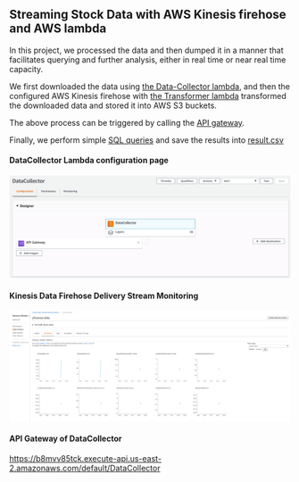 ## Streaming Stock Data with AWS Kinesis firehose and AWS lambda

In this project, we processed the data and then dumped it in a manner that facilitates querying and further analysis, either in real time or near real time capacity.

We first downloaded the data using [the Data-Collector lambda](https://github.com/dannyhuang994/DATA-STREAMING-WITH-AWS-KINESIS-AND-AWS-LAMBDA/blob/master/DataTransformer.py), and then the configured AWS Kinesis firehose with [the Transformer lambda](https://github.com/dannyhuang994/DATA-STREAMING-WITH-AWS-KINESIS-AND-AWS-LAMBDA/blob/master/DataTransformer.py) transformed the downloaded data and stored it into AWS S3 buckets.

The above process can be triggered by calling the [API gateway](https://b8mvv85tck.execute-api.us-east-2.amazonaws.com/default/DataCollector).

Finally, we perform simple [SQL queries](https://github.com/dannyhuang994/DATA-STREAMING-WITH-AWS-KINESIS-AND-AWS-LAMBDA/blob/master/query.sql) and save the results into [result.csv](https://github.com/dannyhuang994/DATA-STREAMING-WITH-AWS-KINESIS-AND-AWS-LAMBDA/blob/master/results.csv)

#### DataCollector Lambda configuration page

![img](https://github.com/dannyhuang994/DATA-STREAMING-WITH-AWS-KINESIS-AND-AWS-LAMBDA/blob/master/asset/DataCollector%20Lambda%20configuration%20page.png)

#### Kinesis Data Firehose Delivery Stream Monitoring

![img](https://github.com/dannyhuang994/DATA-STREAMING-WITH-AWS-KINESIS-AND-AWS-LAMBDA/blob/master/asset/Kinesis%20Data%20Firehose%20Delivery%20Stream%20Monitoring.png)


#### API Gateway of DataCollector
https://b8mvv85tck.execute-api.us-east-2.amazonaws.com/default/DataCollector

